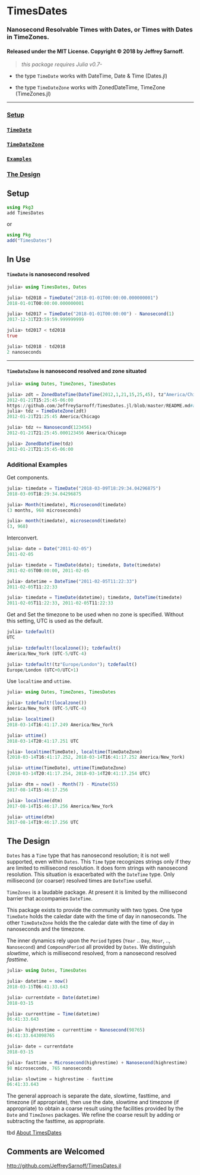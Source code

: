 # TimesDates
### Nanosecond Resolvable Times with Dates, or Times with Dates in TimeZones.
#### Released under the MIT License. Copyright &copy; 2018 by Jeffrey Sarnoff.

> _this package requires Julia v0.7-_

- the type `TimeDate` works with DateTime, Date & Time (Dates.jl)

- the type `TimeDateZone` works with ZonedDateTime, TimeZone (TimeZones.jl)

----

### [Setup](https://github.com/JeffreySarnoff/TimesDates.jl/blob/master/README.md#setup)

### [`TimeDate`](https://github.com/JeffreySarnoff/TimesDates.jl/blob/master/README.md#timedate-is-nanosecond-resolved)

### [`TimeDateZone`](https://github.com/JeffreySarnoff/TimesDates.jl/blob/master/README.md#timedatezone-is-nanosecond-resolved-and-zone-situated)

### [`Examples`](https://github.com/JeffreySarnoff/TimesDates.jl/blob/master/README.md#additional-examples)

### [The Design](https://github.com/JeffreySarnoff/TimesDates.jl/blob/master/README.md#the-design)

## Setup

```julia
using Pkg3
add TimesDates
```
or
```julia
using Pkg
add("TimesDates")
```

## In Use

#### `TimeDate` is nanosecond resolved

```julia
julia> using TimesDates, Dates

julia> td2018 = TimeDate("2018-01-01T00:00:00.000000001")
2018-01-01T00:00:00.000000001

julia> td2017 = TimeDate("2018-01-01T00:00:00") - Nanosecond(1)
2017-12-31T23:59:59.999999999

julia> td2017 < td2018
true

julia> td2018 - td2018
2 nanoseconds
```

----

#### `TimeDateZone` is nanosecond resolved and zone situated

```julia
julia> using Dates, TimeZones, TimesDates

julia> zdt = ZonedDateTime(DateTime(2012,1,21,15,25,45), tz"America/Chicago")
2012-01-21T15:25:45-06:00
https://github.com/JeffreySarnoff/TimesDates.jl/blob/master/README.md#additional-examples
julia> tdz = TimeDateZone(zdt)
2012-01-21T21:25:45 America/Chicago

julia> tdz += Nanosecond(123456)
2012-01-21T21:25:45.000123456 America/Chicago

julia> ZonedDateTime(tdz)
2012-01-21T21:25:45-06:00
```

### Additional Examples

Get components.
```julia
julia> timedate = TimeDate("2018-03-09T18:29:34.04296875")
2018-03-09T18:29:34.04296875

julia> Month(timedate), Microsecond(timedate)
(3 months, 968 microseconds)

julia> month(timedate), microsecond(timedate)
(3, 968)
```
Interconvert.
```julia
julia> date = Date("2011-02-05")
2011-02-05

julia> timedate = TimeDate(date); timedate, Date(timedate)
2011-02-05T00:00:00, 2011-02-05

julia> datetime = DateTime("2011-02-05T11:22:33")
2011-02-05T11:22:33

julia> timedate = TimeDate(datetime); timedate, DateTime(timedate)
2011-02-05T11:22:33, 2011-02-05T11:22:33
```
Get and Set the timezone to be used when no zone is specified.
Without this setting, UTC is used as the default.
```julia
julia> tzdefault()
UTC

julia> tzdefault!(localzone()); tzdefault()
America/New_York (UTC-5/UTC-4)

julia> tzdefault!(tz"Europe/London"); tzdefault()
Europe/London (UTC+0/UTC+1)
```
Use `localtime` and `uttime`.
```julia
julia> using Dates, TimeZones, TimesDates

julia> tzdefault!(localzone())
America/New_York (UTC-5/UTC-4)

julia> localtime()
2018-03-14T16:41:17.249 America/New_York

julia> uttime()
2018-03-14T20:41:17.251 UTC

julia> localtime(TimeDate), localtime(TimeDateZone)
(2018-03-14T16:41:17.252, 2018-03-14T16:41:17.252 America/New_York)

julia> uttime(TimeDate), uttime(TimeDateZone)
(2018-03-14T20:41:17.254, 2018-03-14T20:41:17.254 UTC)

julia> dtm = now() - Month(7) - Minute(55)
2017-08-14T15:46:17.256

julia> localtime(dtm)
2017-08-14T15:46:17.256 America/New_York

julia> uttime(dtm)
2017-08-14T19:46:17.256 UTC
```


## The Design

`Dates` has a `Time` type that has nanosecond resolution; it is not well supported, even within `Dates`.  This `Time` type recognizes strings only if they are limited to millisecond resolution.  It does form strings with nanosecond resolution.  This situation is exacerbated with the `DateTime` type.  Only millisecond (or coarser) resolved times are `DateTime` useful.

`TimeZones` is a laudable package.  At present it is limited by the millisecond barrier that accompanies `DateTime`.

This package exists to provide the community with two types.  One type `TimeDate` holds the caledar date with the time of day in nanoseconds.  The other `TimeDateZone` holds the the caledar date with the time of day in nanoseconds and the timezone.

The inner dynamics rely upon the `Period` types (`Year` .. `Day`, `Hour`, .., `Nanosecond`) and `CompoundPeriod` all provided by `Dates`.  We distinguish _slowtime_, which is millisecond resolved, from a nanosecond resolved _fasttime_.

```julia
julia> using Dates, TimesDates

julia> datetime = now()
2018-03-15T06:41:33.643

julia> currentdate = Date(datetime)
2018-03-15

julia> currenttime = Time(datetime)
06:41:33.643

julia> highrestime = currenttime + Nanosecond(98765)
06:41:33.643098765

julia> date = currentdate
2018-03-15

julia> fasttime = Microsecond(highrestime) + Nanosecond(highrestime)
98 microseconds, 765 nanoseconds

julia> slowtime = highrestime - fasttime
06:41:33.643
```

The general approach is separate the date, slowtime, fasttime, and timezone (if appropriate), then use the date, slowtime and timezone (if appropriate) to obtain a coarse result using the facilities provided by the `Date` and `TimeZones` packages.  We refine the coarse result by adding or subtracting the fasttime, as appropriate.

tbd [About TimesDates](https://jeffreysarnoff.github.io/TimesDates.jl/)

## Comments are Welcomed

http://github.com/JeffreySarnoff/TimesDates.jl
